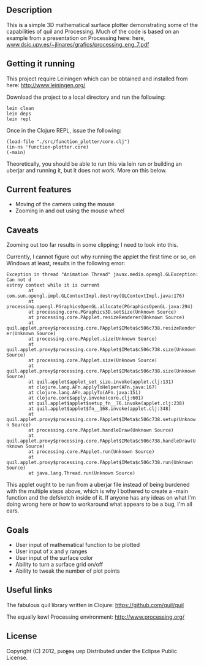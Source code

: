 ## Description

This is a simple 3D mathematical surface plotter demonstrating some of the capabilities of quil and Processing.
Much of the code is based on an example from a presentation on Processing here: here, www.dsic.upv.es/~jlinares/grafics/processing_eng_7.pdf

## Getting it running

This project require Leiningen which can be obtained and installed from here: http://www.leiningen.org/

Download the project to a local directory and run the following:

    lein clean
    lein deps
    lein repl

Once in the Clojure REPL, issue the following:

    (load-file "./src/function_plotter/core.clj")
    (in-ns 'function-plotter.core)
    (-main)

Theoretically, you should be able to run this via lein run or building an uberjar and running it, but it does not work.
More on this below.

## Current features

* Moving of the camera using the mouse
* Zooming in and out using the mouse wheel

## Caveats

Zooming out too far results in some clipping; I need to look into this.

Currently, I cannot figure out why running the applet the first time or so, on Windows at least, results in the following error:

    Exception in thread "Animation Thread" javax.media.opengl.GLException: Can not d
    estroy context while it is current
            at com.sun.opengl.impl.GLContextImpl.destroy(GLContextImpl.java:176)
            at processing.opengl.PGraphicsOpenGL.allocate(PGraphicsOpenGL.java:294)
            at processing.core.PGraphics3D.setSize(Unknown Source)
            at processing.core.PApplet.resizeRenderer(Unknown Source)
            at quil.applet.proxy$processing.core.PApplet$IMeta$c506c738.resizeRender
    er(Unknown Source)
            at processing.core.PApplet.size(Unknown Source)
            at quil.applet.proxy$processing.core.PApplet$IMeta$c506c738.size(Unknown
    Source)
            at processing.core.PApplet.size(Unknown Source)
            at quil.applet.proxy$processing.core.PApplet$IMeta$c506c738.size(Unknown
    Source)
            at quil.applet$applet_set_size.invoke(applet.clj:131)
            at clojure.lang.AFn.applyToHelper(AFn.java:167)
            at clojure.lang.AFn.applyTo(AFn.java:151)
            at clojure.core$apply.invoke(core.clj:601)
            at quil.applet$applet$setup_fn__76.invoke(applet.clj:238)
            at quil.applet$applet$fn__168.invoke(applet.clj:348)
            at quil.applet.proxy$processing.core.PApplet$IMeta$c506c738.setup(Unknow
    n Source)
            at processing.core.PApplet.handleDraw(Unknown Source)
            at quil.applet.proxy$processing.core.PApplet$IMeta$c506c738.handleDraw(U
    nknown Source)
            at processing.core.PApplet.run(Unknown Source)
            at quil.applet.proxy$processing.core.PApplet$IMeta$c506c738.run(Unknown
    Source)
            at java.lang.Thread.run(Unknown Source)

This applet ought to be run from a uberjar file instead of being burdened with the multiple steps above, which is why I bothered to create a -main function and the defsketch inside of it.
If anyone has any ideas on what I'm doing wrong here or how to workaround what appears to be a bug, I'm all ears.

## Goals

* User input of mathematical function to be plotted
* User input of x and y ranges
* User input of the surface color
* Ability to turn a surface grid on/off
* Ability to tweak the number of plot points

## Useful links

The fabulous quil library written in Clojure:
https://github.com/quil/quil

The equally kewl Processing environment:
http://www.processing.org/

## License

Copyright (C) 2012, pɹoɟɟǝʞ uɐp
Distributed under the Eclipse Public License.